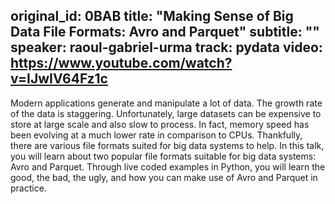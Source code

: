 original_id: 0BAB
title: "Making Sense of Big Data File Formats: Avro and Parquet"
subtitle: ""
speaker: raoul-gabriel-urma
track: pydata
video: https://www.youtube.com/watch?v=IJwIV64Fz1c
---
Modern applications generate and manipulate a lot of data. The growth rate of the data is staggering. Unfortunately, large datasets can be expensive to store at large scale and also slow to process. In fact, memory speed has been evolving at a much lower rate in comparison to CPUs. Thankfully, there are various file formats suited for big data systems to help. In this talk, you will learn about two popular file formats suitable for big data systems: Avro and Parquet. Through live coded examples in Python, you will learn the good, the bad, the ugly, and how you can make use of Avro and Parquet in practice.